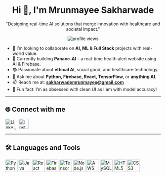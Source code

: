 <h1 align="center">Hi 👋, I'm Mrunmayee Sakharwade</h1>

<p align="center">
  "Designing real-time AI solutions that merge innovation with healthcare and societal impact."
</p>

<p align="center">
  <img src="https://komarev.com/ghpvc/?username=mrunmayeexyz&label=Profile%20views&color=0e75b6&style=flat" alt="profile views" />
</p>

- 🤝 I’m looking to collaborate on **AI, ML & Full Stack** projects with real-world value.  
- 🚀 Currently building **Panace-AI** – a real-time health alert website using AI & Firebase.  
- 📚 Passionate about **ethical AI**, social good, and healthcare technology.  
- 💬 Ask me about **Python, Firebase, React, TensorFlow**, or **anything AI**.  
- 📫 Reach me at: **sakharwademrunmayee@gmail.com**    
- 🎯 Fun fact: I’m as obsessed with clean UI as I am with model accuracy!

---

## 🌐 Connect with me  
<p align="left">
  <a href="https://www.linkedin.com/in/mrunmayee-sakharwade-090969245/" target="_blank">
    <img src="https://cdn.jsdelivr.net/gh/devicons/devicon/icons/linkedin/linkedin-original.svg" alt="LinkedIn" width="32" height="32"/>
  </a>
  &nbsp;
  <a href="https://instagram.com/_eeyamnurm_" target="_blank">
    <img src="https://upload.wikimedia.org/wikipedia/commons/a/a5/Instagram_icon.png" alt="Instagram" width="32" height="32"/>
  </a>
</p>

---

## 🛠️ Languages and Tools  
<p align="left">
  <img src="https://cdn.jsdelivr.net/gh/devicons/devicon/icons/python/python-original.svg" alt="Python" width="40" height="40"/>
  <img src="https://cdn.jsdelivr.net/gh/devicons/devicon/icons/java/java-original.svg" alt="Java" width="40" height="40"/>
  <img src="https://cdn.jsdelivr.net/gh/devicons/devicon/icons/react/react-original.svg" alt="React" width="40" height="40"/>
  <img src="https://firebase.google.com/downloads/brand-guidelines/PNG/logo-vertical.png" alt="Firebase" width="40" height="40"/>
  <img src="https://cdn.jsdelivr.net/gh/devicons/devicon/icons/tensorflow/tensorflow-original.svg" alt="TensorFlow" width="40" height="40"/>
  <img src="https://cdn.jsdelivr.net/gh/devicons/devicon/icons/nodejs/nodejs-original.svg" alt="Node.js" width="40" height="40"/>
  <img src="https://cdn.jsdelivr.net/gh/devicons/devicon/icons/amazonwebservices/amazonwebservices-original.svg" alt="AWS" width="40" height="40"/>
  <img src="https://cdn.jsdelivr.net/gh/devicons/devicon/icons/mysql/mysql-original.svg" alt="MySQL" width="40" height="40"/>
  <img src="https://cdn.jsdelivr.net/gh/devicons/devicon/icons/html5/html5-original.svg" alt="HTML5" width="40" height="40"/>
  <img src="https://cdn.jsdelivr.net/gh/devicons/devicon/icons/css3/css3-original.svg" alt="CSS3" width="40" height="40"/>
</p>
